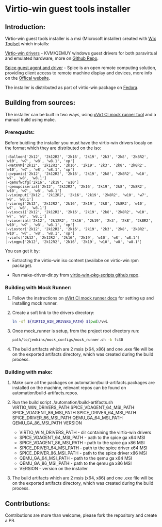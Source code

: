 # Virtio-win guest tools installer

## Introduction:

Virtio-win guest tools installer is a msi (Microsoft installer) created with [Wix Toolset](https://wixtoolset.org/releases/) which installs:

<u>Virtio-win drivers</u> - KVM/QEMUY windows guest drivers for both paravirtual and emulated hardware, more on [Github Repo](https://github.com/virtio-win/kvm-guest-drivers-windows).

<u>Spice guest agent and driver</u> - Spice is an open remote computing solution, providing client access to remote machine display and devices, more info on the [Offical website](www.spice-space.org).


The installer is distributed as part of virtio-win package on [Fedora](https://fedorapeople.org/groups/virt/virtio-win/repo/rpms/).

## Building from sources:

The installer can be built in two ways, using [oVirt CI mock runner tool](https://ovirt-infra-docs.readthedocs.io/en/latest/CI/Using_mock_runner/index.html) and a manual build using make.

### Prerequsits:

Before buidling the installer you must have the virtio-win drivers localy on the format which they are distributed on the iso:
```
|-Balloon['2k12', '2k12R2', '2k16', '2k19', '2k3', '2k8', '2k8R2', 'w10', 'w7', 'w8', 'w8.1', 'xp']
|-NetKVM['2k12', '2k12R2', '2k16', '2k19', '2k3', '2k8', '2k8R2', 'w10', 'w7', 'w8', 'w8.1', 'xp']
|-pvpanic['2k12', '2k12R2', '2k16', '2k19', '2k8', '2k8R2', 'w10', 'w7', 'w8', 'w8.1']
|-qemufwcfg['2k16', '2k19', 'w10']
|-qemupciserial['2k12', '2k12R2', '2k16', '2k19', '2k8', '2k8R2', 'w10', 'w7', 'w8', 'w8.1']
|-vioinput['2k12', '2k12R2', '2k16', '2k19', '2k8R2', 'w10', 'w7', 'w8', 'w8.1']
|-viorng['2k12', '2k12R2', '2k16', '2k19', '2k8', '2k8R2', 'w10', 'w7', 'w8', 'w8.1']
|-vioscsi['2k12', '2k12R2', '2k16', '2k19', '2k8', '2k8R2', 'w10', 'w7', 'w8', 'w8.1']
|-vioserial['2k12', '2k12R2', '2k16', '2k19', '2k3', '2k8', '2k8R2', 'w10', 'w7', 'w8', 'w8.1', 'xp']
|-viostor['2k12', '2k12R2', '2k16', '2k19', '2k3', '2k8', '2k8R2', 'w10', 'w7', 'w8', 'w8.1', 'xp']
|-viofs['2k12', '2k12R2', '2k16', '2k19', 'w10', 'w8', 'w8.1']
|-viogpu['2k12', '2k12R2', '2k16', '2k19', 'w10', 'w8', 'w8.1']
```
You can get it by:

- Extracting the virtio-win iso content (availabe on virtio-win rpm package).

- Run make-driver-dir.py from [virtio-win-pkg-scripts github repo](https://github.com/crobinso/virtio-win-pkg-scripts).

### Building with Mock Runner:

1. Follow the instructions on [oVirt CI mock runner docs](https://ovirt-infra-docs.readthedocs.io/en/latest/CI/Using_mock_runner/index.html) for setting up and installing mock runner.

2. Create a soft link to the drivers directory:
   
   ```bash
   ln -sf ${VIRTIO_WIN_DRIVERS_PATH} $(pwd)/vwi 
   ```

3. Once mock_runner is setup, from the project root directory run:
   
   ```bash
   path/to/jenkins/mock_configs/mock_runner.sh -b fc30
   ```

4. The build artifacts which are 2 msis (x64, x86) and one .exe file will be on the exported artifacts directory, which was created during the build process.

### Building with make:

1. Make sure all the packages on automation/build-artifacts.packages are installed on the machine, relevant repos can be found on automation/build-artifacts.repos.

2. Run the build script ./automation/build-artifacts.sh VIRTIO_WIN_DRIVERS_PATH SPICE_VDAGENT_64_MSI_PATH SPICE_VDAGENT_86_MSI_PATH SPICE_DRIVER_64_MSI_PATH SPICE_DRIVER_86_MSI_PATH QEMU_GA_64_MSI_PATH QEMU_GA_86_MSI_PATH VERSION

   - VIRTIO_WIN_DRIVERS_PATH - dir containing the virtio-win drivers
   - SPICE_VDAGENT_64_MSI_PATH - path to the spice ga x64 MSI
   - SPICE_VDAGENT_86_MSI_PATH - path to the spice ga x86 MSI
   - SPICE_DRIVER_64_MSI_PATH - path to the spice driver x64 MSI
   - SPICE_DRIVER_86_MSI_PATH - path to the spice driver x86 MSI
   - QEMU_GA_64_MSI_PATH - path to the qemu ga x64 MSI
   - QEMU_GA_86_MSI_PATH - path to the qemu ga x86 MSI
   - VERSION - version on the installer

3. The build artifacts which are 2 msis (x64, x86) and one .exe file will be on the exported artifacts directory, which was created during the build process.

## Contributions:

Contributions are more than welcome, please fork the repository and create a PR.

